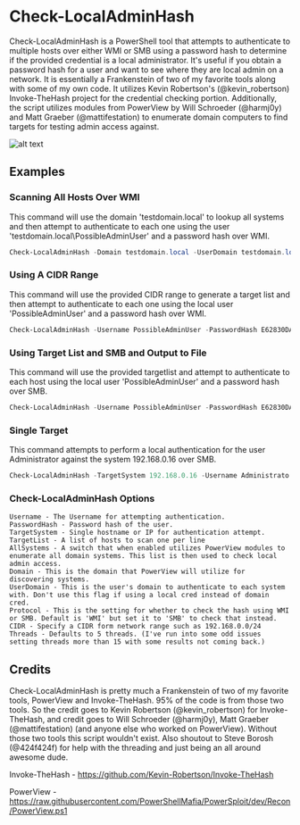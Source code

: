 # Check-LocalAdminHash
Check-LocalAdminHash is a PowerShell tool that attempts to authenticate to multiple hosts over either WMI or SMB using a password hash to determine if the provided credential is a local administrator. It's useful if you obtain a password hash for a user and want to see where they are local admin on a network. It is essentially a Frankenstein of two of my favorite tools along with some of my own code. It utilizes Kevin Robertson's (@kevin_robertson) Invoke-TheHash project for the credential checking portion. Additionally, the script utilizes modules from PowerView by Will Schroeder (@harmj0y) and Matt Graeber (@mattifestation) to enumerate domain computers to find targets for testing admin access against. 

![alt text](http://www.dafthack.com/Check-LocalAdminHash-Example.jpg)

## Examples


### Scanning All Hosts Over WMI
This command will use the domain 'testdomain.local' to lookup all systems and then attempt to authenticate to each one using the user 'testdomain.local\PossibleAdminUser' and a password hash over WMI.
```PowerShell
Check-LocalAdminHash -Domain testdomain.local -UserDomain testdomain.local -Username PossibleAdminUser -PasswordHash E62830DAED8DBEA4ACD0B99D682946BB -AllSystems
```


### Using A CIDR Range
This command will use the provided CIDR range to generate a target list and then attempt to authenticate to each one using the local user 'PossibleAdminUser' and a password hash over WMI.
```PowerShell
Check-LocalAdminHash -Username PossibleAdminUser -PasswordHash E62830DAED8DBEA4ACD0B99D682946BB -CIDR 192.168.1.0/24
```


### Using Target List and SMB and Output to File
This command will use the provided targetlist and attempt to authenticate to each host using the local user 'PossibleAdminUser' and a password hash over SMB.
```PowerShell
Check-LocalAdminHash -Username PossibleAdminUser -PasswordHash E62830DAED8DBEA4ACD0B99D682946BB -TargetList C:\temp\targetlist.txt -Protocol SMB | Out-File -Encoding Ascii C:\temp\local-admin-systems.txt
```


### Single Target
This command attempts to perform a local authentication for the user Administrator against the system 192.168.0.16 over SMB.
```PowerShell
Check-LocalAdminHash -TargetSystem 192.168.0.16 -Username Administrato -PasswordHash E62830DAED8DBEA4ACD0B99D682946BB -Protocol SMB
```

### Check-LocalAdminHash Options
```
Username - The Username for attempting authentication.
PasswordHash - Password hash of the user.
TargetSystem - Single hostname or IP for authentication attempt.
TargetList - A list of hosts to scan one per line
AllSystems - A switch that when enabled utilizes PowerView modules to enumerate all domain systems. This list is then used to check local admin access.
Domain - This is the domain that PowerView will utilize for discovering systems.
UserDomain - This is the user's domain to authenticate to each system with. Don't use this flag if using a local cred instead of domain cred.
Protocol - This is the setting for whether to check the hash using WMI or SMB. Default is 'WMI' but set it to 'SMB' to check that instead.
CIDR - Specify a CIDR form network range such as 192.168.0.0/24
Threads - Defaults to 5 threads. (I've run into some odd issues setting threads more than 15 with some results not coming back.)
```

## Credits
Check-LocalAdminHash is pretty much a Frankenstein of two of my favorite tools, PowerView and Invoke-TheHash. 95% of the code is from those two tools. So the credit goes to Kevin Robertson (@kevin_robertson) for Invoke-TheHash, and credit goes to Will Schroeder (@harmj0y), Matt Graeber (@mattifestation) (and anyone else who worked on PowerView). Without those two tools this script wouldn't exist. Also shoutout to Steve Borosh (@424f424f) for help with the threading and just being an all around awesome dude.

Invoke-TheHash - https://github.com/Kevin-Robertson/Invoke-TheHash

PowerView - https://raw.githubusercontent.com/PowerShellMafia/PowerSploit/dev/Recon/PowerView.ps1
